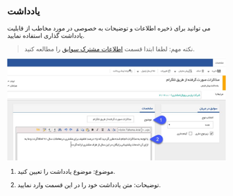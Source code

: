 ﻿## یادداشت

می توانید برای ذخیره اطلاعات و توضیحات به خصوصی در مورد مخاطب از قابلیت یادداشت گذاری استفاده نمایید.

> نکته مهم: لطفا ابتدا قسمت <a href="file%3A%2F%2F%2FC%3A%5CUsers%5CH.abasi%5CDesktop%5Chelp%5Cmd%20help%5CIntegrated-bank%5CDatabase%5CRecords%5CJoint-record-information%5CJoint-record-information.md" target="_blank"> اطلاعات مشترک سوابق</a> را مطالعه کنید.

![](Note.jpg)

1. موضوع: موضوع یادداشت را تعیین کنید.

2. توضیحات: متن یادداشت خود را در این قسمت وارد نمایید.
